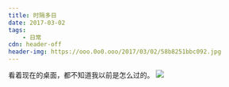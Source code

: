 ```yaml
---
title: 时隔多日
date: 2017-03-02
tags:
	- 日常
cdn: header-off
header-img: https://ooo.0o0.ooo/2017/03/02/58b8251bbc092.jpg
---
```

看着现在的桌面，都不知道我以前是怎么过的。
![](https://ooo.0o0.ooo/2017/03/02/58b808ff76e1f.jpg)